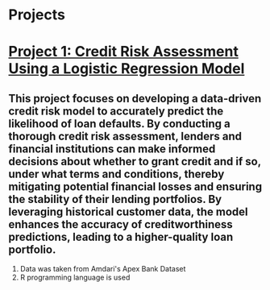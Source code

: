 
# Projects

# [Project 1: Credit Risk Assessment Using a Logistic Regression Model](https://github.com/DeborahAywa/Credit-Risk-Assessment/blob/main/Credit_Risk_Assessment_Using_Logistic_Regression_.ipynb)
## This project focuses on developing a data-driven credit risk model to accurately predict the likelihood of loan defaults. By conducting a thorough credit risk assessment, lenders and financial institutions can make informed decisions about whether to grant credit and if so, under what terms and conditions, thereby mitigating potential financial losses and ensuring the stability of their lending portfolios. By leveraging historical customer data, the model enhances the accuracy of creditworthiness predictions, leading to a higher-quality loan portfolio.
1. Data was taken from Amdari's Apex Bank Dataset
2. R programming language is used

 
